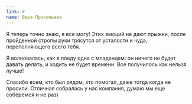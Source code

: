 ```yaml
---
link: #
name: Вера Прокопьева
---
```


Я теперь точно знаю, я все могу! Этих эмоций не дают прыжки, после пройденной стропы руки трясутся от усталости и чуда, переполняющего всего тебя.

Я волновалась, как я поеду одна с младенцем: он ничего не будет давать делать, и ходить не будет времени. Все получилось как нельзя лучше!

Спасибо всем, кто был рядом, кто помогал, даже тогда когда не просили. Отличная собралась у нас компания, думаю мы еще соберемся и не раз)
